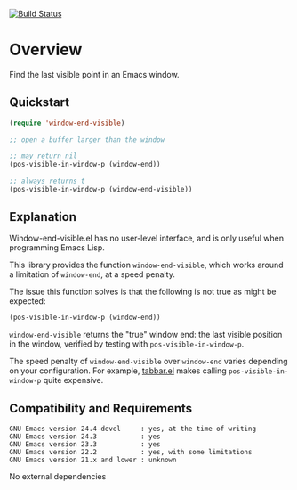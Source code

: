 [![Build Status](https://secure.travis-ci.org/rolandwalker/window-end-visible.png?branch=master)](http://travis-ci.org/rolandwalker/window-end-visible)

Overview
========

Find the last visible point in an Emacs window.

Quickstart
----------

```lisp
(require 'window-end-visible)
 
;; open a buffer larger than the window
 
;; may return nil
(pos-visible-in-window-p (window-end))
 
;; always returns t
(pos-visible-in-window-p (window-end-visible))
```

Explanation
-----------

Window-end-visible.el has no user-level interface, and is only
useful when programming Emacs Lisp.

This library provides the function `window-end-visible`, which
works around a limitation of `window-end`, at a speed penalty.

The issue this function solves is that the following is not true
as might be expected:

```lisp
(pos-visible-in-window-p (window-end))
```

`window-end-visible` returns the "true" window end: the last
visible position in the window, verified by testing with
`pos-visible-in-window-p`.

The speed penalty of `window-end-visible` over `window-end` varies
depending on your configuration.  For example, [tabbar.el](https://github.com/dholm/tabbar) makes
calling `pos-visible-in-window-p` quite expensive.

Compatibility and Requirements
------------------------------

	GNU Emacs version 24.4-devel     : yes, at the time of writing
	GNU Emacs version 24.3           : yes
	GNU Emacs version 23.3           : yes
	GNU Emacs version 22.2           : yes, with some limitations
	GNU Emacs version 21.x and lower : unknown

No external dependencies
